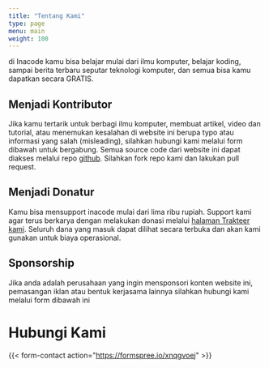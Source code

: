 ```yaml
---
title: "Tentang Kami"
type: page
menu: main
weight: 100
---
```


di Inacode kamu bisa belajar mulai dari ilmu komputer, belajar koding, sampai berita terbaru seputar teknologi komputer,  dan semua bisa kamu dapatkan secara GRATIS.

## Menjadi Kontributor

Jika kamu tertarik untuk berbagi ilmu komputer, membuat artikel, video dan tutorial, atau menemukan kesalahan di website ini berupa typo atau informasi yang salah (misleading), silahkan hubungi kami melalui form dibawah untuk bergabung. Semua source code dari website ini dapat diakses melalui repo [github](https://github.com/inacode-id). Silahkan fork repo kami dan lakukan pull request.

## Menjadi Donatur

Kamu bisa mensupport inacode mulai dari lima ribu rupiah. Support kami agar terus berkarya dengan melakukan donasi melalui [halaman Trakteer kami](https://trakteer.id/inacode). Seluruh dana yang masuk dapat dilihat secara terbuka dan akan kami gunakan untuk biaya operasional.

## Sponsorship

Jika anda adalah perusahaan yang ingin mensponsori konten website ini, pemasangan iklan atau bentuk kerjasama lainnya silahkan hubungi kami melalui form dibawah ini

# Hubungi Kami

{{< form-contact action="https://formspree.io/xnqgvoej"  >}}